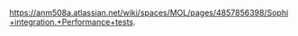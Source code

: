 https://anm508a.atlassian.net/wiki/spaces/MOL/pages/4857856398/Sophi+integration.+Performance+tests.
